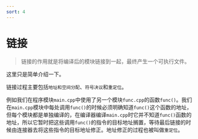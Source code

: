 ```yaml
---
sort: 4
---
```


# 链接

> 链接的作用就是将编译后的模块链接到一起，最终产生一个可执行文件。



这里只是简单介绍一下。



链接过程主要包括`地址和空间分配`、`符号决议`和`重定位`。



例如我们在程序模块`main.cpp`中使用了另一个模块`func.cpp`的函数`func()`。我们在`main.cpp`模块中每处调用`func()`的时候必须明确知道`func()`这个函数的地址，但每个模块都是单独编译的，在编译器编译`main.cpp`时它并不知道`func()`函数的地址，所以它暂时把这些调用`func()`的指令的目标地址搁置，等待最后链接的时候由连接器去将这些指令的目标地址修正。地址修正的过程也被叫做`重定位`。

